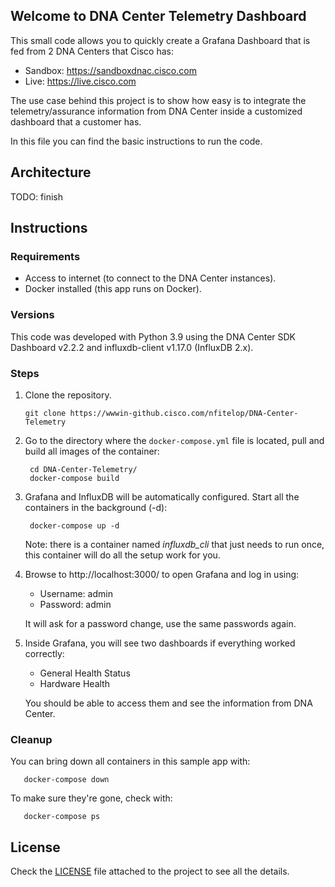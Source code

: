 ## Welcome to DNA Center Telemetry Dashboard

This small code allows you to quickly create a Grafana Dashboard that is 
fed from 2 DNA Centers that Cisco has:
- Sandbox: https://sandboxdnac.cisco.com
- Live: https://live.cisco.com

The use case behind this project is to show how easy is to integrate the 
telemetry/assurance information from DNA Center inside a customized dashboard
that a customer has.

In this file you can find the basic instructions to run the code.

## Architecture
TODO: finish

## Instructions

### Requirements

- Access to internet (to connect to the DNA Center instances).
- Docker installed (this app runs on Docker).

### Versions

This code was developed with Python 3.9 using the DNA Center SDK 
Dashboard v2.2.2 and influxdb-client v1.17.0 (InfluxDB 2.x).

### Steps

1. Clone the repository.
   ```
   git clone https://wwwin-github.cisco.com/nfitelop/DNA-Center-Telemetry
   ```

2. Go to the directory where the `docker-compose.yml` file is located, pull and
 build all images of the container:
   ```
    cd DNA-Center-Telemetry/
    docker-compose build
   ```

3. Grafana and InfluxDB will be automatically configured. Start all the 
   containers in the background (-d): 
   ```
    docker-compose up -d
   ```
   
   Note: there is a container named _influxdb_cli_ that just needs to run 
   once, this container will do all the setup work for you.
   
4. Browse to http://localhost:3000/ to open Grafana and log in using:
   - Username: admin
   - Password: admin
   
   It will ask for a password change, use the same passwords again.
     
5. Inside Grafana, you will see two dashboards if everything worked correctly:
   - General Health Status 
   - Hardware Health
    
    You should be able to access them and see the information from DNA Center.
       
### Cleanup

You can bring down all containers in this sample app with:
```
   docker-compose down
```

To make sure they're gone, check with:
```
   docker-compose ps
```

## License

Check the [LICENSE][LICENSE] file attached to the project to see all the 
details.

[DOCS]: ./docs
[LICENSE]: ./LICENSE.md